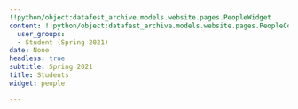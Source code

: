 ```yaml
---
!!python/object:datafest_archive.models.website.pages.PeopleWidget
content: !!python/object:datafest_archive.models.website.pages.PeopleContent
  user_groups:
  - Student (Spring 2021)
date: None
headless: true
subtitle: Spring 2021
title: Students
widget: people

---
```

